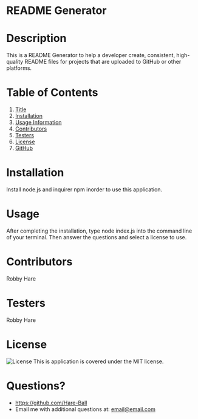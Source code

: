 # README Generator
# Description
This is a README Generator to help a developer create, consistent, high-quality README files for projects that are uploaded to GitHub or other platforms.

# Table of Contents
1. [Title](#Title)
2. [Installation](#Installation)
3. [Usage Information](#Usage)
4. [Contributors](#Contributors)
5. [Testers](#Testers)
6. [License](#License)
7. [GitHub](#GitHub)

# Installation
Install node.js and inquirer npm inorder to use this application.

# Usage
After completing the installation, type node index.js into the command line of your terminal. Then answer the questions and select a license to use.

# Contributors
Robby Hare

# Testers
Robby Hare

# License
![License](https://img.shields.io/badge/License-MIT-green.svg)
This is application is covered under the MIT license.

# Questions?
* https://github.com/Hare-Ball
* Email me with additional questions at: email@email.com

